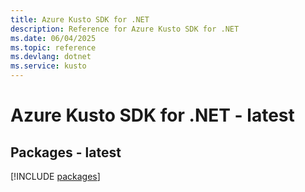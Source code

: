 ```yaml
---
title: Azure Kusto SDK for .NET
description: Reference for Azure Kusto SDK for .NET
ms.date: 06/04/2025
ms.topic: reference
ms.devlang: dotnet
ms.service: kusto
---
```

# Azure Kusto SDK for .NET - latest
## Packages - latest
[!INCLUDE [packages](kusto-index.md)]